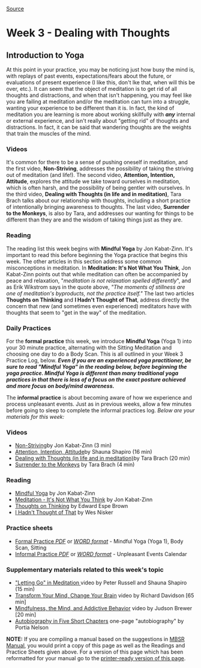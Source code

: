 
[Source](http://palousemindfulness.com/selfguidedMBSR_week3.html "Permalink to MBSR week 3")

# Week 3 - Dealing with Thoughts
## Introduction to Yoga

At this point in your practice, you may be noticing just how busy the mind is, with replays of past events, expectations/fears about the future, or evaluations of present experience (I like this, don't lke that, when will this be over, etc.). It can seem that the object of meditation is to get rid of all thoughts and distractions, and when that isn't happening, you may feel like you are failing at meditation and/or the meditation can turn into a struggle, wanting your experience to be different than it is. In fact, the kind of meditation you are learning is more about working skillfully with _**any**_ internal or external experience, and isn't really about "getting rid" of thoughts and distractions. In fact, it can be said that wandering thoughts are the weights that train the muscles of the mind.

### Videos  
It's common for there to be a sense of pushing oneself in meditation, and the first video, **Non-Striving**, addresses the possibility of taking the striving out of meditation (and life!). The second video, **Attention, Intention, Attitude**, explores the attitude we take toward ourselves in meditation, which is often harsh, and the possibility of being gentler with ourselves. In the third video, **Dealing with Thoughts (in life and in meditation)**, Tara Brach talks about our relationship with thoughts, including a short practice of intentionally bringing awareness to thoughts. The last video, **Surrender to the Monkeys**, is also by Tara, and addresses our wanting for things to be different than they are and the wisdom of taking things just as they are.

### Reading  
The reading list this week begins with **Mindful Yoga** by Jon Kabat-Zinn. It's important to read this before beginning the Yoga practice that begins this week. The other articles in this section address some common misconceptions in meditation. In **Meditation: It's Not What You Think**, Jon Kabat-Zinn points out that while meditation can often be accompanied by peace and relaxation, "_meditation is not relaxation spelled differently_", and as Erik Wikstrom says in the quote above, _"The moments of stillness are one of meditation's byproducts, not the practice itself."_ The last two articles **Thoughts on Thinking** and **I Hadn't Thought of That**, address directly the concern that new (and sometimes even experienced) meditators have with thoughts that seem to "get in the way" of the meditation.

### Daily Practices  
For the **formal practice** this week, we introduce **Mindful Yoga** (Yoga 1) into your 30 minute practice, alternating with the Sitting Meditation and choosing one day to do a Body Scan. This is all outlined in your Week 3 Practice Log, below. _**Even if you are an experienced yoga practitioner, be sure to read "Mindful Yoga" in the reading below, before beginning the yoga practice. Mindful Yoga is different than many traditional yoga practices in that there is less of a focus on the exact posture achieved and more focus on body/mind awareness.**_

The **informal practice** is about becoming aware of how we experience and process unpleasant events. Just as in previous weeks, allow a few minutes before going to sleep to complete the informal practices log. _Below are your materials for this week:_

### Videos
* [Non-Striving][38]by Jon Kabat-Zinn (3 min)  
* [Attention, Intention, Attitude][39]by Shauna Shapiro (16 min)  
* [Dealing with Thoughts (in life and in meditation)][40]by Tara Brach (20 min)  
* [Surrender to the Monkeys][41] by Tara Brach (4 min)  

### Reading
* [Mindful Yoga][42] by Jon Kabat-Zinn  
* [Meditation - It's Not What You Think][43] by Jon Kabat-Zinn  
* [Thoughts on Thinking][44] by Edward Espe Brown  
* [I Hadn't Thought of That][45] by Wes Nisker  

### Practice sheets  
* [Formal Practice _PDF_][46] or [_WORD format_][47] \- Mindful Yoga (Yoga 1), Body Scan, Sitting  
* [Informal Practice _PDF_][48] or [_WORD format_][49] \- Unpleasant Events Calendar  

### Supplementary materials related to this week's topic  
* ["Letting Go" in Meditation ][50]video by Peter Russell and Shauna Shapiro (15 min)  
* [Transform Your Mind, Change Your Brain][51] video by Richard Davidson [65 min]  
* [Mindfulness, the Mind, and Addictive Behavior][52] video by Judson Brewer [20 min]  
* [Autobiography in Five Short Chapters][53] one-page "autobiography" by Portia Nelson  

**NOTE:** If you are compiling a manual based on the suggestions in [MBSR Manual][16], you would print a copy of this page as well as the Readings and Practice Sheets given above. For a version of this page which has been reformatted for your manual go to the [printer-ready version of this page][54].

[1]: http://palousemindfulness.com/art/docbox-translate-flip.jpg
[2]: http://palousemindfulness.com/art/clouds1_middle_570x22.jpg
[3]: http://palousemindfulness.com/art/logo-youtube_22.gif
[4]: http://palousemindfulness.com/art/logo-facebook_22.gif
[5]: http://palousemindfulness.com/art/clouds2_title_950x115.jpg
[6]: index.html
[7]: testimonials/index.html
[8]: graduates.html
[9]: resources.html
[10]: contact.html
[11]: quotes.html
[12]: whats-new.html
[13]: selfguidedMBSR_ataglance.html
[14]: selfguidedMBSR_week0.html
[15]: selfguidedMBSR_gettingstarted.html
[16]: selfguidedMBSR_manual.html
[17]: selfguidedMBSR_week1.html
[18]: selfguidedMBSR_week2.html
[19]: selfguidedMBSR_week3.html
[20]: selfguidedMBSR_week4.html
[21]: selfguidedMBSR_week5.html
[22]: selfguidedMBSR_week5b.html
[23]: selfguidedMBSR_week6.html
[24]: selfguidedMBSR_week7.html
[25]: selfguidedMBSR_week8.html
[26]: selfguidedMBSR_certificate.html
[27]: guidedmeditations.html
[28]: meditations/bodyscan.html
[29]: meditations/sittingmeditation.html
[30]: meditations/yoga1.html
[31]: meditations/yoga2.html
[32]: meditations/soften-soothe-allow.html
[33]: meditations/RAIN.html
[34]: meditations/mountain.html
[35]: meditations/lake.html
[36]: meditations/lovingkindness.html
[37]: meditations/silent30min.html
[38]: https://www.youtube.com/watch?v=Ye3xwfECuYc&amp;index=1&amp;list=PLbiVpU59JkVZzL8TqgU6Uz_HxhnMqpzZv
[39]: https://www.youtube.com/watch?v=UABlpt0R51Y&amp;list=PLbiVpU59JkVZzL8TqgU6Uz_HxhnMqpzZv&amp;index=2
[40]: https://www.youtube.com/watch?v=9kNXhJf6jOM&amp;index=3&amp;list=PLbiVpU59JkVZzL8TqgU6Uz_HxhnMqpzZv
[41]: https://www.youtube.com/watch?v=H8yoWnEmTO8&amp;index=4&amp;list=PLbiVpU59JkVZzL8TqgU6Uz_HxhnMqpzZv
[42]: docs/yoga.pdf
[43]: docs/JKZ_thinking.pdf
[44]: docs/brown-thoughts.pdf
[45]: docs/nisker-thoughts.pdf
[46]: practice/week3-formal.pdf
[47]: practice/week3-formal.docx
[48]: practice/week3-informal.pdf
[49]: practice/week3-informal.docx
[50]: https://www.youtube.com/watch?v=H812bBkoHNk
[51]: http://www.youtube.com/watch?v=7tRdDqXgsJ0
[52]: https://www.youtube.com/watch?v=7a9sWI0vJzc
[53]: docs/autobio_5chapters.pdf
[54]: docs/manualMBSRweek3.pdf
[55]: http://palousemindfulness.com/art/123rf_ripples_170.jpg
[56]: quotes.html#selfguidedMBSR_week3 "more quotes"
  
